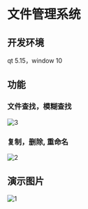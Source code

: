 # 文件管理系统
## 开发环境
qt 5.15，window 10
## 功能
### 文件查找，模糊查找
![3](http://bjbgp01.baidupcs.com/file/b910ac276md9e37884d05f7af751e7ea?bkt=en-2a4ba40c42c88fab67b1fb7aa9aea3fa371d55b72581d9157aa791e88aaafd5ab3c840c7d8600852a14a78664cc88faf8fe446f200b226cff540c5436856ed2e&fid=1099701893982-250528-745766710590835&time=1706719955&sign=FDTAXUVbGERQlBHSKfWqi-DCb740ccc5511e5e8fedcff06b081203-wNEDW8y0MTg7uqUdVby1siPGQko%3D&to=14&size=11277&sta_dx=11277&sta_cs=0&sta_ft=png&sta_ct=0&sta_mt=0&fm2=MH%2CYangquan%2CAnywhere%2C%2C%E5%8C%97%E4%BA%AC%2Cany&ctime=1706719850&mtime=1706719850&resv0=-1&resv1=0&resv2=rlim&resv3=5&resv4=11277&vuk=1099701893982&iv=2&htype=&randtype=&tkbind_id=0&newver=1&newfm=1&secfm=1&flow_ver=3&pkey=en-c5173d070397cbb7386f30969dacada671ada96af906a79b9466adf39fd76d19730b63857509122686f7cb05e1fe76a5c5be9536a09d3871305a5e1275657320&expires=8h&rt=pr&r=461799514&vbdid=1436020801&fin=3.png&rtype=1&dp-logid=2880921062577489348&dp-callid=0.1&tsl=0&csl=0&fsl=-1&csign=%2F58MRz90wGcIf1xfsp1JBGwTotY%3D&so=1&ut=1&uter=0&serv=0&uc=1559654663&ti=4744d9fc935001bfd9929ee31a22ac8c5be2f2d11bdccd4d&hflag=30&from_type=1&adg=a_73b3739e6d023a87022b1b50c27d4a69&reqlabel=25571201_f_c4fc236e1538f00f9bdb24fa1e5ef5b9_-1_f0fc3e793e32b4d7781c942e53d99816&chkv=3&fpath=screenShot%2Fgithub%2Ffilemanager&by=themis)
### 复制，删除, 重命名
![2](http://bjbgp01.baidupcs.com/file/ab8d7a2b7sf6894d0d876cfa9e4d719f?bkt=en-9917cc7abd88e3cb6a7abf4acbcde4d727983870337c1f10fd63c193c38d5e7ea77297b93b71af4882d2bf9dc68e5c92e3634df01d1ebfb95fa323864cd9f80e&fid=1099701893982-250528-531143744300759&time=1706719930&sign=FDTAXUVbGERQlBHSKfWqi-DCb740ccc5511e5e8fedcff06b081203-Ft4FTpXnFgu376%2FrwqwrUaSU%2BRo%3D&to=14&size=8106&sta_dx=8106&sta_cs=0&sta_ft=png&sta_ct=0&sta_mt=0&fm2=MH%2CXian%2CAnywhere%2C%2C%E5%8C%97%E4%BA%AC%2Cany&ctime=1706719844&mtime=1706719844&resv0=-1&resv1=0&resv2=rlim&resv3=5&resv4=8106&vuk=1099701893982&iv=2&htype=&randtype=&tkbind_id=0&newver=1&newfm=1&secfm=1&flow_ver=3&pkey=en-a2c118fa2a3b93afd3252d0cef93054c6fc4d85654f2a2f89ccc0a55d0552766a35d04b8805143bb0841f7b034fa76b683a86b10e22c5e83305a5e1275657320&expires=8h&rt=pr&r=477044433&vbdid=1436020801&fin=2.png&rtype=1&dp-logid=2877695600959378221&dp-callid=0.1&tsl=0&csl=0&fsl=-1&csign=%2F58MRz90wGcIf1xfsp1JBGwTotY%3D&so=1&ut=1&uter=0&serv=0&uc=1559654663&ti=497b2742088ef3a302a73cd1764bb40a0a83c835683fa634&hflag=30&from_type=1&adg=a_73b3739e6d023a87022b1b50c27d4a69&reqlabel=25571201_f_c4fc236e1538f00f9bdb24fa1e5ef5b9_-1_f0fc3e793e32b4d7781c942e53d99816&chkv=3&fpath=screenShot%2Fgithub%2Ffilemanager&by=themis)
## 演示图片
![1](http://bjbgp01.baidupcs.com/file/fdbd0176fo75e946ee0147de423a5f89?bkt=en-3f603aaf96443402b7793654a9790fed2f1ea3821ff5f258172ff55d0e04a9f2cdd7aa0d58937adcaebfddbf34c32c0e2860cd184abb8e1f6b1a373f039fe7cc&fid=1099701893982-250528-17794927253883&time=1706719860&sign=FDTAXUVbGERQlBHSKfWqi-DCb740ccc5511e5e8fedcff06b081203-Ik%2FOmJrVR%2F%2F0lInvsSbnKXXfu28%3D&to=14&size=153704&sta_dx=153704&sta_cs=0&sta_ft=png&sta_ct=0&sta_mt=0&fm2=MH%2CBaoding%2CAnywhere%2C%2C%E5%8C%97%E4%BA%AC%2Cany&ctime=1706719839&mtime=1706719839&resv0=-1&resv1=0&resv2=rlim&resv3=5&resv4=153704&vuk=1099701893982&iv=2&htype=&randtype=&tkbind_id=0&newver=1&newfm=1&secfm=1&flow_ver=3&pkey=en-41358a8f69d029d3538ad2fbf73b7a6535dbfb62bf93acfc9002e87204c83b6b8491e533ebeacb5a319f941fb83b9a482abcf76ab33eb69b305a5e1275657320&expires=8h&rt=pr&r=442855731&vbdid=1436020801&fin=1.png&rtype=1&dp-logid=2871329660357740462&dp-callid=0.1&tsl=0&csl=0&fsl=-1&csign=%2F58MRz90wGcIf1xfsp1JBGwTotY%3D&so=1&ut=1&uter=0&serv=0&uc=1559654663&ti=3dbf888e013f65632cfd7e232443528d7801eefc204c6afe&hflag=30&from_type=1&adg=a_73b3739e6d023a87022b1b50c27d4a69&reqlabel=25571201_f_c4fc236e1538f00f9bdb24fa1e5ef5b9_-1_f0fc3e793e32b4d7781c942e53d99816&chkv=3&fpath=screenShot%2Fgithub%2Ffilemanager&by=themis)
